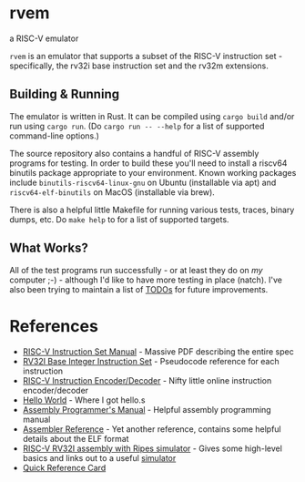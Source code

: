 # rvem
a RISC-V emulator

`rvem` is an emulator that supports a subset of the RISC-V instruction set - specifically, the rv32i base instruction set and the rv32m extensions.

## Building & Running
The emulator is written in Rust. It can be compiled using `cargo build` and/or run using `cargo run`. (Do `cargo run -- --help` for a list of supported command-line options.)

The source repository also contains a handful of RISC-V assembly programs for testing. In order to build these you'll need to install a riscv64 binutils package appropriate to your environment. Known working packages include `binutils-riscv64-linux-gnu` on Ubuntu (installable via apt) and `riscv64-elf-binutils` on MacOS (installable via brew).

There is also a helpful little Makefile for running various tests, traces, binary dumps, etc. Do `make help` to for a list of supported targets.

## What Works?
All of the test programs run successfully - or at least they do on _my_ computer ;-) - although I'd like to have more testing in place (natch). I've also been trying to maintain a list of [TODOs](TODO.md) for future improvements.

# References
* [RISC-V Instruction Set Manual](https://riscv.org/wp-content/uploads/2017/05/riscv-spec-v2.2.pdf) - Massive PDF describing the entire spec
* [RV32I Base Integer Instruction Set](https://docs.openhwgroup.org/projects/cva6-user-manual/01_cva6_user/RISCV_Instructions_RV32I.html) - Pseudocode reference for each instruction
* [RISC-V Instruction Encoder/Decoder](https://luplab.gitlab.io/rvcodecjs/) - Nifty little online instruction encoder/decoder
* [Hello World](https://smist08.wordpress.com/2019/09/07/risc-v-assembly-language-hello-world/) - Where I got hello.s
* [Assembly Programmer's Manual](https://github.com/riscv-non-isa/riscv-asm-manual/blob/main/src/asm-manual.adoc) - Helpful assembly programming manual
* [Assembler Reference](https://michaeljclark.github.io/asm.html) - Yet another reference, contains some helpful details about the ELF format
* [RISC-V RV32I assembly with Ripes simulator](https://dantalion.nl/2022/02/25/risc-v-rv32i-assembly.html) - Gives some high-level basics and links out to a useful [simulator](https://github.com/mortbopet/Ripes)
* [Quick Reference Card](https://github.com/dylanmc/CS2-RISC-V/raw/master/Extra%20stuff/RISC-V%20quick%20ref%20card.pdf)
